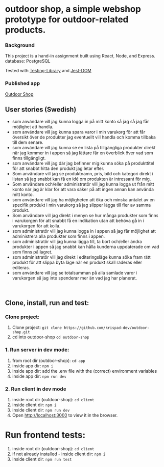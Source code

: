 # outdoor shop, a simple webshop prototype for outdoor-related products.


### Background

This project is a hand-in assignment built using React, Node, and Express.
database: PostgreSQL

Tested with [Testing-Library](https://testing-library.com/) and [Jest-DOM](https://www.npmjs.com/package/@testing-library/jest-dom)


### Published app

[Outdoor Shop](https://nature-shop.herokuapp.com/)


## User stories (Swedish)

- som användare vill jag kunna logga in på mitt konto så jag så jag får möjlighet att handla.
  &nbsp;
- som användare vill jag kunna spara varor i min varukorg för att får översikt över de produkter jag eventuellt vill handla och komma tillbaka till dem senare.
  &nbsp;
- som användare vill jag kunna se en lista på tillgängliga produkter direkt när jag kommer in i appen så jag lättare får en överblick över vad som finns tillgängligt.
  &nbsp;
- som användare vill jag där jag befinner mig kunna söka på produkttitel för att snabbt hitta den produkt jag letar efter.
  &nbsp;
- Som användare vill jag se produktnamn, pris, bild och kategori direkt i listan så jag snabbt kan få en idé om produkten är intressant för mig.
  &nbsp;
- Som användare och/eller administratör vill jag kunna logga ut från mitt konto när jag är klar för att vara säker på att ingen annan kan använda mitt konto.
  &nbsp;
- som användare vill jag ha möjligheten att öka och minska antalet av en specifik produkt i min varukorg så jag slipper lägga till fler av samma produkt.
  &nbsp;
- Som användare vill jag direkt i menyn se hur många produkter som finns i varukorgen för att snabbt få en indikation utan att behöva gå in i varukorgen för att kolla.
  &nbsp;
- som administratör vill jag kunna logga in i appen så jag får möjlighet att administrera alla produkter som finns i appen.
  &nbsp;
- som administratör vill jag kunna lägga till, ta bort och/eller ändra produkter i appen så jag snabbt kan hålla kunderna uppdaterade om vad som finns på lagret.
  &nbsp;
- som administratör vill jag direkt i editeringsläge kunna söka fram rätt produkt för att slippa byta läge när en produkt skall raderas eller editeras.
  &nbsp;
- som användare vill jag se totalsumman på alla samlade varor i varukorgen så jag inte spenderar mer än vad jag har planerat.

&nbsp;


## Clone, install, run and test:

### Clone project:


1. Clone project: `git clone https://github.com/krispad-dev/outdoor-shop.git`
2. cd into outdoor-shop `cd outdoor-shop`



### 1. Run server in dev mode:

1. from root dir (outdoor-shop): `cd app`
2. inside app dir: `npm i`
3. inside app dir: add the .env file with the (correct) environment variables
4. inside app dir: `npm run dev`
    &nbsp;

### 2. Run client in dev mode

1. inside root dir (outdoor-shop): `cd client`
2. inside client dir: `npm i`
3. inside client dir: `npm run dev`
4. Open [http://localhost:3000](http://localhost:3000) to view it in the browser.


# Run frontend tests:


1. inside root dir (outdoor-shop): `cd client`
2. if not already installed - inside client dir: `npm i`
3. inside client dir: `npm run test`
